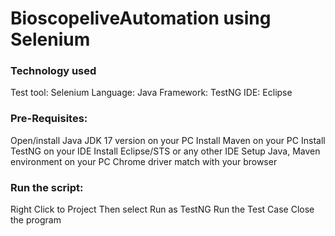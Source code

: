 # BioscopeliveAutomation using Selenium

### Technology used
  Test tool: Selenium
  Language: Java
  Framework: TestNG
  IDE: Eclipse

### Pre-Requisites:
  Open/install Java JDK 17 version on your PC
  Install Maven on your PC
  Install TestNG on your IDE
  Install Eclipse/STS or any other IDE
  Setup Java, Maven environment on your PC
  Chrome driver match with your browser

### Run the script:
  Right Click to Project
  Then select Run as TestNG
  Run the Test Case
  Close the program
